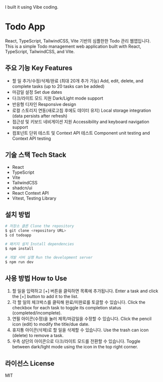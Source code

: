 I built it using Vibe coding.

# Todo App

React, TypeScript, TailwindCSS, Vite 기반의 심플한한 Todo 관리 웹앱입니다.
This is a simple Todo management web application built with React, TypeScript, TailwindCSS, and Vite.

## 주요 기능 Key Features
- 할 일 추가/수정/삭제/완료 (최대 20개 추가 가능) Add, edit, delete, and complete tasks (up to 20 tasks can be added)
- 마감일 설정 Set due dates
- 다크/라이트 모드 지원 Dark/Light mode support
- 반응형 디자인 Responsive design
- 로컬 스토리지 연동(새로고침 후에도 데이터 유지) Local storage integration (data persists after refresh)
- 접근성 및 키보드 네비게이션 지원 Accessibility and keyboard navigation support
- 컴포넌트 단위 테스트 및 Context API 테스트 Component unit testing and Context API testing

## 기술 스택 Tech Stack
- React
- TypeScript
- Vite
- TailwindCSS
- shadcn/ui
- React Context API
- Vitest, Testing Library

## 설치 방법
```bash
# 저장소 클론 Clone the repository
$ git clone <repository URL>
$ cd todoapp

# 패키지 설치 Install dependencies
$ npm install

# 개발 서버 실행 Run the development server
$ npm run dev
```

## 사용 방법 How to Use
1. 할 일을 입력하고 [+] 버튼을 클릭하면 목록에 추가됩니다. Enter a task and click the [+] button to add it to the list.
2. 각 할 일의 체크박스를 클릭해 완료/미완료를 토글할 수 있습니다. Click the checkbox for each task to toggle its completion status (completed/incomplete).
3. 연필 아이콘(수정)을 눌러 제목/마감일을 수정할 수 있습니다. Click the pencil icon (edit) to modify the title/due date.
4. 휴지통 아이콘(삭제)로 할 일을 삭제할 수 있습니다. Use the trash can icon (delete) to remove a task.
5. 우측 상단의 아이콘으로 다크/라이트 모드를 전환할 수 있습니다. Toggle between dark/light mode using the icon in the top right corner.

## 라이선스 License
MIT
